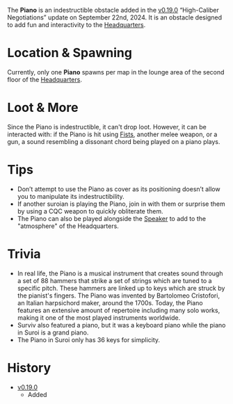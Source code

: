 The **Piano** is an indestructible obstacle added in the [v0.19.0](https://github.com/HasangerGames/suroi/releases/tag/v0.19.0) “High-Caliber Negotiations” update on September 22nd, 2024. It is an obstacle designed to add fun and interactivity to the [Headquarters](/buildings/headquarters).

# Location & Spawning  
Currently, only one **Piano** spawns per map in the lounge area of the second floor of the [Headquarters](/buildings/headquarters). 

# Loot & More  
Since the Piano is indestructible, it can't drop loot. However, it can be interacted with: if the Piano is hit using [Fists](/weapons/melee/fists), another melee weapon, or a gun, a sound resembling a dissonant chord being played on a piano plays.

# Tips  
- Don’t attempt to use the Piano as cover as its positioning doesn’t allow you to manipulate its indestructibility. 
- If another suroian is playing the Piano, join in with them or surprise them by using a CQC weapon to quickly obliterate them.
- The Piano can also be played alongside the [Speaker](/obstacles/speaker) to add to the "atmosphere" of the Headquarters.

# Trivia  
- In real life, the Piano is a musical instrument that creates sound through a set of 88 hammers that strike a set of strings which are tuned to a specific pitch. These hammers are linked up to keys which are struck by the pianist's fingers. The Piano was invented by Bartolomeo Cristofori, an Italian harpsichord maker, around the 1700s. Today, the Piano features an extensive amount of repertoire including many solo works, making it one of the most played instruments worldwide.
- Surviv also featured a piano, but it was a keyboard piano while the piano in Suroi is a grand piano.
- The Piano in Suroi only has 36 keys for simplicity.

# History  
- [v0.19.0](https://github.com/HasangerGames/suroi/releases/tag/v0.19.0)  
  - Added  
